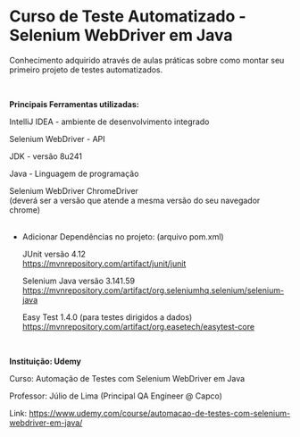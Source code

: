 # Curso de Teste Automatizado - Selenium WebDriver em Java

Conhecimento adquirido através de aulas práticas sobre como montar seu primeiro projeto de testes automatizados.

<br>

<b>Principais Ferramentas utilizadas:</b>

IntelliJ IDEA - ambiente de desenvolvimento integrado

Selenium WebDriver - API

JDK - versão 8u241

Java - Linguagem de programação

Selenium WebDriver ChromeDriver <br>
(deverá ser a versão que atende a mesma versão do seu navegador chrome)
<br/><br/>

+ Adicionar Dependências no projeto:
  (arquivo pom.xml)

  JUnit versão 4.12<br/>
   https://mvnrepository.com/artifact/junit/junit

  Selenium Java versão 3.141.59<br/>
   https://mvnrepository.com/artifact/org.seleniumhq.selenium/selenium-java
   
  Easy Test 1.4.0 (para testes dirigidos a dados)<br/>
  https://mvnrepository.com/artifact/org.easetech/easytest-core


<br>

<b>Instituição: Udemy</b>

Curso: Automação de Testes com Selenium WebDriver em Java

Professor: Júlio de Lima (Principal QA Engineer @ Capco)

Link: https://www.udemy.com/course/automacao-de-testes-com-selenium-webdriver-em-java/
